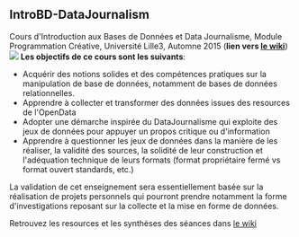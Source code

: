 ## IntroBD-DataJournalism

Cours d'Introduction aux Bases de Données et Data Journalisme, Module Programmation Créative, 
Université Lille3, Automne 2015 (**lien vers [le wiki](https://github.com/freddylimpens/IntroBD-DataJournalism/wiki)**)
![]({{site.baseurl}}//chemin_brumeux.JPG)
**Les objectifs de ce cours sont les suivants**:  
* Acquérir des notions solides et des compétences pratiques sur la manipulation de base de données, notamment de bases de données relationnelles.
* Apprendre à collecter et transformer des données issues des resources de l'OpenData
* Adopter une démarche inspirée du DataJournalisme qui exploite des jeux de données pour appuyer un propos critique ou d'information 
* Apprendre à questionner les jeux de données dans la manière de les réaliser, la validité des sources, la solidité de leur construction et l'adéquation technique de leurs formats (format propriétaire fermé vs format ouvert standards, etc.)

La validation de cet enseignement sera essentiellement basée sur la réalisation de projets personnels qui pourront prendre notamment la forme d'investigations reposant sur la collecte et la mise en forme de données.

Retrouvez les resources et les synthèses des séances dans [le wiki](https://github.com/freddylimpens/IntroBD-DataJournalism/wiki)
